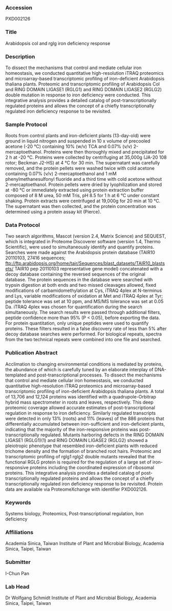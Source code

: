 ### Accession
PXD002126

### Title
Arabidopsis col and rglg iron deficiency response

### Description
To dissect the mechanisms that control and mediate cellular iron homeostasis, we conducted quantitative high-resolution iTRAQ proteomics and microarray-based transcriptomic profiling of iron-deficient Arabidopsis thaliana plants. Proteomic and transcriptomic profiling of Arabidopsis Col and RING DOMAIN LIGASE1 (RGLG1) and RING DOMAIN LIGASE2 (RGLG2) double mutation in response to iron deficiency were conducted. This integrative analysis provides a detailed catalog of post-transcriptionally regulated proteins and allows the concept of a chiefly transcriptionally regulated iron deficiency response to be revisited.

### Sample Protocol
Roots from control plants and iron-deficient plants (13-day-old) were ground in liquid nitrogen and suspended in 10 x volume of precooled acetone (-20 °C) containing 10% (w/v) TCA and 0.07% (v/v) 2-mercaptoethanol. Proteins were then thoroughly mixed and precipitated for 2 h at -20 °C. Proteins were collected by centrifuging at 35,000g (JA-20 108 rotor; Beckman J2-HS) at 4 °C for 30 min. The supernatant was carefully removed, and the protein pellets were washed twice with cold acetone containing 0.07% (v/v) 2-mercaptoethanol and 1 mM phenylmethanesulfonyl fluoride and a third time with cold acetone without 2-mercaptoethanol. Protein pellets were dried by lyophilization and stored at -80 °C or immediately extracted using protein extraction buffer composed of 8 M urea, 50 mM Tris, pH 8.5 for 1 h at 6 °C under constant shaking. Protein extracts were centrifuged at 19,000g for 20 min at 10 °C. The supernatant was then collected, and the protein concentration was determined using a protein assay kit (Pierce).

### Data Protocol
Two search algorithms, Mascot (version 2.4, Matrix Science) and SEQUEST, which is integrated in Proteome Discoverer software (version 1.4, Thermo Scientific), were used to simultaneously identify and quantify proteins. Searches were made against the Arabidopsis protein database (TAIR10 20110103, 27416 sequences; ftp://ftp.arabidopsis.org/home/tair/Sequences/blast_datasets/TAIR10_blastsets/ TAIR10 pep 20110103 representative gene model) concatenated with a decoy database containing the reversed sequences of the original database. The protein sequences in the database were searched with trypsin digestion at both ends and two missed cleavages allowed, fixed modifications of carbamidomethylation at Cys, iTRAQ 4plex at N-terminus and Lys, variable modifications of oxidation at Met and iTRAQ 4plex at Tyr; peptide tolerance was set at 10 ppm, and MS/MS tolerance was set at 0.05 Da. iTRAQ 4plex was chosen for quantification during the search simultaneously. The search results were passed through additional filters, peptide confidence more than 95% (P < 0.05), before exporting the data. For protein quantitation, only unique peptides were used to quantify proteins. These filters resulted in a false discovery rate of less than 5% after decoy database searches were performed. For biological repeats, spectra from the two technical repeats were combined into one file and searched.

### Publication Abstract
Acclimation to changing environmental conditions is mediated by proteins, the abundance of which is carefully tuned by an elaborate interplay of DNA-templated and post-transcriptional processes. To dissect the mechanisms that control and mediate cellular iron homeostasis, we conducted quantitative high-resolution iTRAQ proteomics and microarray-based transcriptomic profiling of iron-deficient Arabidopsis thaliana plants. A total of 13,706 and 12,124 proteins was identified with a quadrupole-Orbitrap hybrid mass spectrometer in roots and leaves, respectively. This deep proteomic coverage allowed accurate estimates of post-transcriptional regulation in response to iron deficiency. Similarly regulated transcripts were detected in only 13% (roots) and 11% (leaves) of the 886 proteins that differentially accumulated between iron-sufficient and iron-deficient plants, indicating that the majority of the iron-responsive proteins was post-transcriptionally regulated. Mutants harboring defects in the RING DOMAIN LIGASE1 (RGLG1)(1) and RING DOMAIN LIGASE2 (RGLG2) showed a pleiotropic phenotype that resembled iron-deficient plants with reduced trichome density and the formation of branched root hairs. Proteomic and transcriptomic profiling of rglg1 rglg2 double mutants revealed that the functional RGLG protein is required for the regulation of a large set of iron-responsive proteins including the coordinated expression of ribosomal proteins. This integrative analysis provides a detailed catalog of post-transcriptionally regulated proteins and allows the concept of a chiefly transcriptionally regulated iron deficiency response to be revisited. Protein data are available via ProteomeXchange with identifier PXD002126.

### Keywords
Systems biology, Proteomics, Post-transcriptional regulation, Iron deficiency

### Affiliations
Academia Sinica, Taiwan
Institute of Plant and Microbial Biology, Academia Sinica, Taipei, Taiwan

### Submitter
I-Chun Pan

### Lab Head
Dr Wolfgang Schmidt
Institute of Plant and Microbial Biology, Academia Sinica, Taipei, Taiwan


